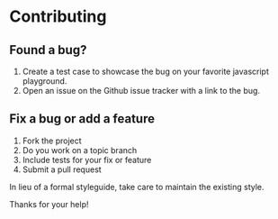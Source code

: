 # Contributing

## Found a bug?

1. Create a test case to showcase the bug on your favorite javascript playground.
2. Open an issue on the Github issue tracker with a link to the bug.

## Fix a bug or add a feature

1. Fork the project
2. Do you work on a topic branch
3. Include tests for your fix or feature
4. Submit a pull request

In lieu of a formal styleguide, take care to maintain the existing style.

Thanks for your help!
